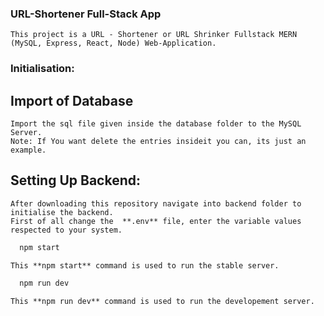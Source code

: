 ### URL-Shortener Full-Stack App

    This project is a URL - Shortener or URL Shrinker Fullstack MERN (MySQL, Express, React, Node) Web-Application.

### Initialisation:

  ## Import of Database
    Import the sql file given inside the database folder to the MySQL Server.
    Note: If You want delete the entries insideit you can, its just an example.

  ## Setting Up Backend:
    After downloading this repository navigate into backend folder to initialise the backend.
    First of all change the  **.env** file, enter the variable values respected to your system.

  ``` bash
    npm start
  ```
    This **npm start** command is used to run the stable server.
  ``` bash
    npm run dev
  ```
    This **npm run dev** command is used to run the developement server.